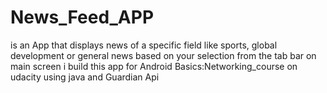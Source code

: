 # News_Feed_APP
is an App that displays news of a specific field like sports, global development or general news based on your selection from the tab bar on main screen
i build this app for Android Basics:Networking_course on udacity using java and Guardian Api 
